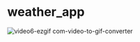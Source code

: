 # weather_app

![video6-ezgif com-video-to-gif-converter](https://github.com/user-attachments/assets/c6b10da3-0ec3-40c9-a9f3-8de9d4996d90)
